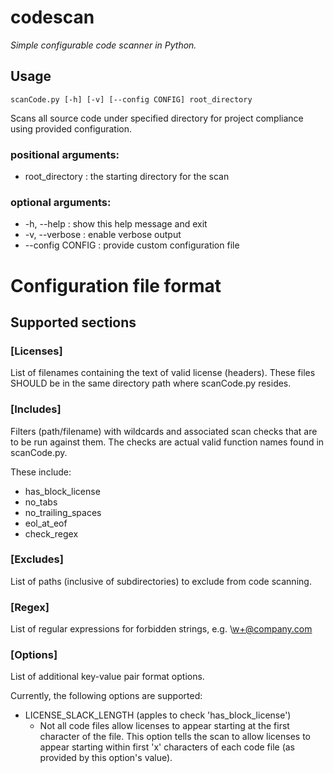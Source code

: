 <!--
#
# Licensed to the Apache Software Foundation (ASF) under one or more
# contributor license agreements.  See the NOTICE file distributed with
# this work for additional information regarding copyright ownership.
# The ASF licenses this file to You under the Apache License, Version 2.0
# (the "License"); you may not use this file except in compliance with
# the License.  You may obtain a copy of the License at
#
#     http://www.apache.org/licenses/LICENSE-2.0
#
# Unless required by applicable law or agreed to in writing, software
# distributed under the License is distributed on an "AS IS" BASIS,
# WITHOUT WARRANTIES OR CONDITIONS OF ANY KIND, either express or implied.
# See the License for the specific language governing permissions and
# limitations under the License.
#
-->

# codescan
_Simple configurable code scanner in Python._

## Usage

```
scanCode.py [-h] [-v] [--config CONFIG] root_directory
```

Scans all source code under specified directory for project compliance using
provided configuration.

### positional arguments:
 * root_directory   : the starting directory for the scan

### optional arguments:
 * -h, --help       : show this help message and exit
 * -v, --verbose    : enable verbose output
 * --config CONFIG  : provide custom configuration file

 # Configuration file format

 ## Supported sections

 ### [Licenses]

List of filenames containing the text of valid license (headers).
These files SHOULD be in the same directory path where scanCode.py
resides.

### [Includes]

Filters (path/filename) with wildcards and associated scan checks
that are to be run against them.  The checks are actual valid
function names found in scanCode.py.

These include:
- has_block_license
- no_tabs
- no_trailing_spaces
- eol_at_eof
- check_regex

### [Excludes]

List of paths (inclusive of subdirectories) to exclude from code scanning.

### [Regex]

List of regular expressions for forbidden strings, e.g. \w+@company.com

### [Options]

List of additional key-value pair format options.

Currently, the following options are supported:

- LICENSE_SLACK_LENGTH (apples to check 'has_block_license')
  - Not all code files allow licenses to appear starting at the first character
    of the file. This option tells the scan to allow licenses to appear starting
    within first 'x' characters of each code file (as provided by this option's
    value).
